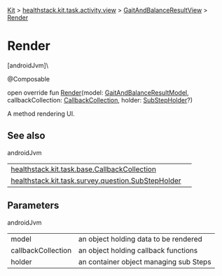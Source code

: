 
[Kit](../../../kit.html) > [healthstack.kit.task.activity.view](../index.html) > [GaitAndBalanceResultView](index.html) > [Render](-render.html)



# Render



[androidJvm]\




@Composable



open override fun [Render](-render.html)(model: [GaitAndBalanceResultModel](../../healthstack.kit.task.activity.model/-gait-and-balance-result-model/index.html), callbackCollection: [CallbackCollection](../../healthstack.kit.task.base/-callback-collection/index.html), holder: [SubStepHolder](../../healthstack.kit.task.survey.question/-sub-step-holder/index.html)?)



A method rendering UI.



## See also


androidJvm

| | |
|---|---|
| [healthstack.kit.task.base.CallbackCollection](../../healthstack.kit.task.base/-callback-collection/index.html) |  |
| [healthstack.kit.task.survey.question.SubStepHolder](../../healthstack.kit.task.survey.question/-sub-step-holder/index.html) |  |



## Parameters


androidJvm

| | |
|---|---|
| model | an object holding data to be rendered |
| callbackCollection | an object holding callback functions |
| holder | an container object managing sub Steps |




